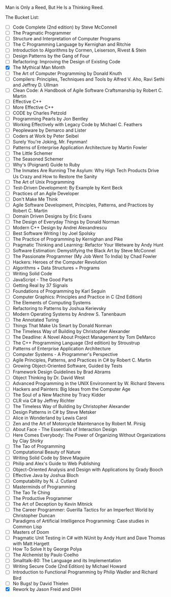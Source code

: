 Man is Only a Reed, But He Is a Thinking Reed.


The Bucket List:
- [ ] Code Complete (2nd edition) by Steve McConnell
- [ ] The Pragmatic Programmer
- [ ] Structure and Interpretation of Computer Programs
- [ ] The C Programming Language by Kernighan and Ritchie
- [ ] Introduction to Algorithms by Cormen, Leiserson, Rivest & Stein
- [ ] Design Patterns by the Gang of Four
- [ ] Refactoring: Improving the Design of Existing Code
- [x] The Mythical Man Month
- [ ] The Art of Computer Programming by Donald Knuth
- [ ] Compilers: Principles, Techniques and Tools by Alfred V. Aho, Ravi Sethi and Jeffrey D. Ullman
- [ ] Clean Code: A Handbook of Agile Software Craftsmanship by Robert C. Martin
- [ ] Effective C++
- [ ] More Effective C++
- [ ] CODE by Charles Petzold
- [ ] Programming Pearls by Jon Bentley
- [ ] Working Effectively with Legacy Code by Michael C. Feathers
- [ ] Peopleware by Demarco and Lister
- [ ] Coders at Work by Peter Seibel
- [ ] Surely You're Joking, Mr. Feynman!
- [ ] Patterns of Enterprise Application Architecture by Martin Fowler
- [ ] The Little Schemer
- [ ] The Seasoned Schemer
- [ ] Why's (Poignant) Guide to Ruby
- [ ] The Inmates Are Running The Asylum: Why High Tech Products Drive Us Crazy and How to Restore the Sanity
- [ ] The Art of Unix Programming
- [ ] Test-Driven Development: By Example by Kent Beck
- [ ] Practices of an Agile Developer
- [ ] Don't Make Me Think
- [ ] Agile Software Development, Principles, Patterns, and Practices by Robert C. Martin
- [ ] Domain Driven Designs by Eric Evans
- [ ] The Design of Everyday Things by Donald Norman
- [ ] Modern C++ Design by Andrei Alexandrescu
- [ ] Best Software Writing I by Joel Spolsky
- [ ] The Practice of Programming by Kernighan and Pike
- [ ] Pragmatic Thinking and Learning: Refactor Your Wetware by Andy Hunt
- [ ] Software Estimation: Demystifying the Black Art by Steve McConnel
- [ ] The Passionate Programmer (My Job Went To India) by Chad Fowler
- [ ] Hackers: Heroes of the Computer Revolution
- [ ] Algorithms + Data Structures = Programs
- [ ] Writing Solid Code
- [ ] JavaScript - The Good Parts
- [ ] Getting Real by 37 Signals
- [ ] Foundations of Programming by Karl Seguin
- [ ] Computer Graphics: Principles and Practice in C (2nd Edition)
- [ ] The Elements of Computing Systems
- [ ] Refactoring to Patterns by Joshua Kerievsky
- [ ] Modern Operating Systems by Andrew S. Tanenbaum
- [ ] The Annotated Turing
- [ ] Things That Make Us Smart by Donald Norman
- [ ] The Timeless Way of Building by Christopher Alexander
- [ ] The Deadline: A Novel About Project Management by Tom DeMarco
- [ ] The C++ Programming Language (3rd edition) by Stroustrup
- [ ] Patterns of Enterprise Application Architecture
- [ ] Computer Systems - A Programmer's Perspective
- [ ] Agile Principles, Patterns, and Practices in C# by Robert C. Martin
- [ ] Growing Object-Oriented Software, Guided by Tests
- [ ] Framework Design Guidelines by Brad Abrams
- [ ] Object Thinking by Dr. David West
- [ ] Advanced Programming in the UNIX Environment by W. Richard Stevens
- [ ] Hackers and Painters: Big Ideas from the Computer Age
- [ ] The Soul of a New Machine by Tracy Kidder
- [ ] CLR via C# by Jeffrey Richter
- [ ] The Timeless Way of Building by Christopher Alexander
- [ ] Design Patterns in C# by Steve Metsker
- [ ] Alice in Wonderland by Lewis Carol
- [ ] Zen and the Art of Motorcycle Maintenance by Robert M. Pirsig
- [ ] About Face - The Essentials of Interaction Design
- [ ] Here Comes Everybody: The Power of Organizing Without Organizations by Clay Shirky
- [ ] The Tao of Programming
- [ ] Computational Beauty of Nature
- [ ] Writing Solid Code by Steve Maguire
- [ ] Philip and Alex's Guide to Web Publishing
- [ ] Object-Oriented Analysis and Design with Applications by Grady Booch
- [ ] Effective Java by Joshua Bloch
- [ ] Computability by N. J. Cutland
- [ ] Masterminds of Programming
- [ ] The Tao Te Ching
- [ ] The Productive Programmer
- [ ] The Art of Deception by Kevin Mitnick
- [ ] The Career Programmer: Guerilla Tactics for an Imperfect World by Christopher Duncan
- [ ] Paradigms of Artificial Intelligence Programming: Case studies in Common Lisp
- [ ] Masters of Doom
- [ ] Pragmatic Unit Testing in C# with NUnit by Andy Hunt and Dave Thomas with Matt Hargett
- [ ] How To Solve It by George Polya
- [ ] The Alchemist by Paulo Coelho
- [ ] Smalltalk-80: The Language and its Implementation
- [ ] Writing Secure Code (2nd Edition) by Michael Howard
- [ ] Introduction to Functional Programming by Philip Wadler and Richard Bird
- [ ] No Bugs! by David Thielen
- [x] Rework by Jason Freid and DHH

